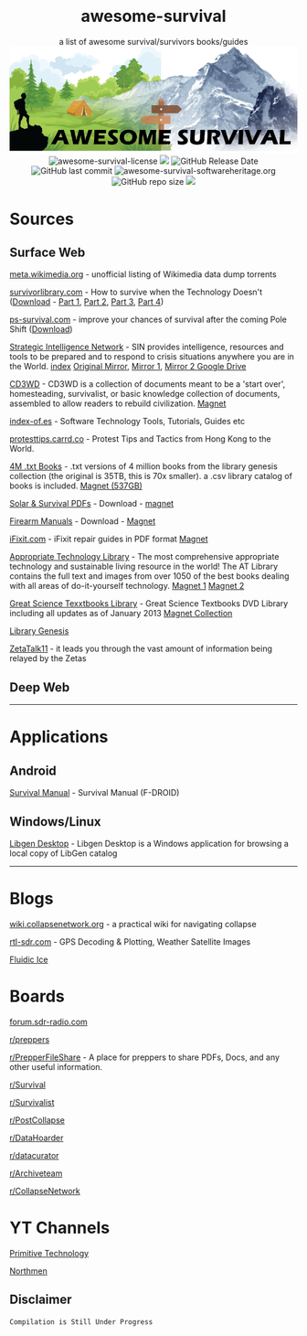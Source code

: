 ![]()
﻿<div align="center">
<h1>awesome-survival</h1>
a list of awesome survival/survivors books/guides
<img src="awesome-survival.png" alt="awesome-survival" height="">

</div>
<div align="center">

<img alt="awesome-survival-license" src="https://img.shields.io/badge/Open_source-MIT-red.svg?logo=git&logoColor=green"/>
<img src="https://img.shields.io/github/last-commit/alx-xlx/awesome-survival.svg?logo=Sublime+Text&logoColor=green&label=Active"/>
<img alt="GitHub Release Date" src="https://img.shields.io/github/release-date/alx-xlx/awesome-survival">
<img alt="GitHub last commit" src="https://img.shields.io/github/last-commit/alx-xlx/awesome-survival">
<img alt="awesome-survival-softwareheritage.org" src="https://archive.softwareheritage.org/badge/origin/https://github.com/Unipisa/CMM/"/>
<img alt="GitHub repo size" src="https://img.shields.io/github/repo-size/alx-xlx/awesome-survival">
<img src="https://hits.seeyoufarm.com/api/count/incr/badge.svg?url=https%3A%2F%2Fgithub.com%2Falx-xlx%2Fawesome-survival&count_bg=%2379C83D&title_bg=%23555555&icon=&icon_color=%23E7E7E7&title=Views&edge_flat=false"/>


</div>



# Sources

## Surface Web

[meta.wikimedia.org](https://meta.wikimedia.org/wiki/Data_dump_torrents) - unofficial listing of Wikimedia data dump torrents

[survivorlibrary.com](http://www.survivorlibrary.com/) - How to survive when the Technology Doesn't
([Download](https://www.ourpreps.com/downloads/survivor-library-part-1-march-2020-torrent/) - [Part 1](magnet:?xt=urn:btih:0445133AA1174686280C05EF2E037B4B034791FF&dn=survivorlibrary.com_part1_march_2020_torrent_from_ourpreps.com&tr=udp%3a%2f%2ftracker.torrent.eu.org%3a451), [Part 2](magnet:?xt=urn:btih:86C58680E1CB44C693CCF9F0671D51C1FC8990A6&dn=survivorlibrary.com_part2_march_2020_torrent_from_ourpreps.com&tr=udp%3a%2f%2ftracker.torrent.eu.org%3a451), [Part 3](magnet:?xt=urn:btih:CB42766AA98A73EA1BF4BAFBA71069E871FFC727&dn=survivorlibrary.com_part3_march_2020_torrent_from_ourpreps.com&tr=udp%3a%2f%2ftracker.torrent.eu.org%3a451), [Part 4](magnet:?xt=urn:btih:E105EFAD4696EF8CFEE4F540FE2CA77A1FBA4AD4&dn=survivorlibrary.com_part4_march_2020_torrent_from_ourpreps.com&tr=udp%3a%2f%2ftracker.torrent.eu.org%3a451))

<!-- 
https://www.reddit.com/r/DataHoarder/comments/fr0ah4/survivor_library_all_4_parts_over_13700_pdfs/
https://www.ourpreps.com/downloads/survivor-library-part-1-march-2020-torrent/
 -->

[ps-survival.com](http://ps-survival.com/) - improve your chances of survival after the coming Pole Shift ([Download](magnet:?xt=urn:btih:647FD43F7979240EED75C8CC78B004D5D15446B7&dn=ps-survival.com-march-2020&tr=udp%3a%2f%2ftracker.torrent.eu.org%3a451))

<!-- 
https://www.ourpreps.com/downloads/pole-shift-survival-march-2020-torrent/
 -->

[Strategic Intelligence Network](https://hackgence.com/d/124-sin-strategic-intelligence-network) - SIN provides intelligence, resources and tools to be prepared and to respond to crisis situations anywhere you are in the World. [index](https://sin.hackgence-com.workers.dev/0:/index-sin.html) [Original Mirror](https://gooddebate.org/sin/mirror/library/), [Mirror 1](https://sin.hackgence-com.workers.dev/), [Mirror 2 Google Drive](https://drive.google.com/drive/u/0/folders/1oYYl0VtLio39Q4rmbDEVI2iNNejgbbLv)

[CD3WD](https://archive.org/details/2012_cdw3d_dvd_set) - CD3WD is a collection of documents meant to be a 'start over', homesteading, survivalist, or basic knowledge collection of documents, assembled to allow readers to rebuild civilization. [Magnet](magnet:?xt=urn:btih:716B201644F2B3AB64DCE59D8B0399457CEA3E19&dn=2012_cdw3d_dvd_set&tr=http%3a%2f%2fbt1.archive.org%3a6969%2fannounce&tr=http%3a%2f%2fbt2.archive.org%3a6969%2fannounce&ws=https%3a%2f%2farchive.org%2fdownload%2f&ws=http%3a%2f%2fia600308.us.archive.org%2f16%2fitems%2f&ws=http%3a%2f%2fia800308.us.archive.org%2f16%2fitems%2f)

<!-- 
https://archive.org/details/2012_cdw3d_dvd_set
 -->

[index-of.es](http://index-of.es/) - Software Technology Tools, Tutorials, Guides etc

[protesttips.carrd.co](https://protesttips.carrd.co/) - Protest Tips and Tactics from Hong Kong to the World.

[4M .txt Books]() - .txt versions of 4 million books from the library genesis collection (the original is 35TB, this is 70x smaller). a .csv library catalog of books is included. [Magnet (537GB)](magnet:?xt=urn:btih:e839e74594114eaa795595cc84198800fb3b166c&dn=text&tr=udp://tracker.opentrackr.org:1337/announce&tr=udp://p4p.arenabg.com:1337/announce&tr=udp://9.rarbg.to:2710/announce&tr=udp://exodus.desync.com:6969/announce)
<!-- 
https://rutracker.org/forum/viewtopic.php?t=5888503
https://www.reddit.com/r/DataHoarder/comments/fyb6gt/4_million_txt_books_in_537gb/
 -->

[Solar & Survival PDFs]() - Download - [magnet](magnet:?xt=urn:btih:559ac8d34dea55bf49a56bc0130c28cc1ca230cc&dn=Solar%20and%20survival%20books)

<!-- 
https://www.reddit.com/r/PrepperFileShare/comments/hrhmyj/solar_and_survival_pdf_torrent_with_15_books/
 -->

[Firearm Manuals]() - Download - [Magnet](magnet:?xt=urn:btih:57921B16D33D3B5E8E8E246CEFAC80B84BEA188C&dn=Firearm%20Manuals)



[iFixit.com]() - iFixit repair guides in PDF format [Magnet](magnet:?xt=urn:btih:ed9889445d52d7882e844bd926e1b547a2c00781&dn=pdfs.zip&tr=udp%3A%2F%2Ftracker.coppersurfer.tk%3A6969%2Fannounce&tr=udp%3A%2F%2Ftracker.opentrackr.org%3A1337%2Fannounce&tr=udp%3A%2F%2Ftracker.leechers-paradise.org%3A6969%2Fannounce&tr=udp%3A%2F%2Fp4p.arenabg.com%3A1337%2Fannounce)

<!-- 
https://www.reddit.com/r/PrepperFileShare/comments/g5ocdl/ive_collected_all_the_ifixit_repair_guides_in_pdf/
https://archive.org/details/ifixit-pdfs-2020-04
 -->

[Appropriate Technology Library]() - The most comprehensive appropriate technology and sustainable living resource in the world! The AT Library contains the full text and images from over 1050 of the best books dealing with all areas of do-it-yourself technology. [Magnet 1](magnet:?xt=urn:btih:927CEF33C1E320C669ED7913CC1A63736DA530B9&dn=Appropriate+Technology+Library+-1050+eBooks&tr=udp%3A%2F%2Ftracker.coppersurfer.tk%3A6969%2Fannounce&tr=udp%3A%2F%2F9.rarbg.to%3A2920%2Fannounce&tr=udp%3A%2F%2Ftracker.opentrackr.org%3A1337&tr=udp%3A%2F%2Ftracker.internetwarriors.net%3A1337%2Fannounce&tr=udp%3A%2F%2Ftracker.leechers-paradise.org%3A6969%2Fannounce&tr=udp%3A%2F%2Ftracker.coppersurfer.tk%3A6969%2Fannounce&tr=udp%3A%2F%2Ftracker.pirateparty.gr%3A6969%2Fannounce&tr=udp%3A%2F%2Ftracker.cyberia.is%3A6969%2Fannounce) [Magnet 2](magnet:?xt=urn:btih:927cef33c1e320c669ed7913cc1a63736da530b9&dn=Appropriate+Technology+Library+-1050+eBooks&tr=udp%3A%2F%2Ftracker.leechers-paradise.org%3A6969&tr=udp%3A%2F%2Fzer0day.ch%3A1337&tr=udp%3A%2F%2Fopen.demonii.com%3A1337&tr=udp%3A%2F%2Ftracker.coppersurfer.tk%3A6969&tr=udp%3A%2F%2Fexodus.desync.com%3A6969)

<!-- 
https://www.reddit.com/r/PrepperFileShare/comments/fso1zu/appropriate_technology_library_1050_ebooks/
https://pirateproxy.live/torrent/6887249/Appropriate_Technology_Library_-1050_eBooks
https://villageearth.org/appropriate-technology/appropriate-technology-library
 -->

[Great Science Texxtbooks Library]() - Great Science Textbooks DVD Library including all updates as of January 2013 [Magnet Collection](magnet:?xt=urn:btih:C2830A8A4D5B450309BA4CC8283BFA729818507F&dn=GreatScienceTextbooksDvdLibraryTorrentsfullCollection&tr=http%3a%2f%2fbt1.archive.org%3a6969%2fannounce&tr=http%3a%2f%2fbt2.archive.org%3a6969%2fannounce&ws=https%3a%2f%2farchive.org%2fdownload%2f&ws=http%3a%2f%2fia601607.us.archive.org%2f4%2fitems%2f&ws=http%3a%2f%2fia801607.us.archive.org%2f4%2fitems%2f)

<!-- 
https://archive.org/details/GreatScienceTextbooksDvdLibraryTorrentsfullCollection

 -->

[Library Genesis](http://gen.lib.rus.ec/)

[ZetaTalk11](http://www.zetatalk11.com/docs/) - it leads you through the vast amount of information being relayed by the Zetas

## Deep Web

---------------------------------------

# Applications

## Android

[Survival Manual](https://f-droid.org/packages/org.ligi.survivalmanual/) - Survival Manual (F-DROID)

## Windows/Linux

[Libgen Desktop](https://wiki.mhut.org/software:libgen_desktop) - Libgen Desktop is a Windows application for browsing a local copy of LibGen catalog

---------------------------------------

# Blogs

[wiki.collapsenetwork.org](https://wiki.collapsenetwork.org/) - a practical wiki for navigating collapse

[rtl-sdr.com](https://www.rtl-sdr.com/) - GPS Decoding & Plotting, Weather Satellite Images

[Fluidic Ice](https://fluidicice.com/home)

# Boards

[forum.sdr-radio.com](https://forum.sdr-radio.com/)

[r/preppers](https://www.reddit.com/r/preppers/)

[r/PrepperFileShare](https://www.reddit.com/r/PrepperFileShare/) - A place for preppers to share PDFs, Docs, and any other useful information.

[r/Survival](https://www.reddit.com/r/Survival/)

[r/Survivalist](https://www.reddit.com/r/Survivalist/)

[r/PostCollapse](https://www.reddit.com/r/PostCollapse/)

[r/DataHoarder](https://www.reddit.com/r/DataHoarder/)

[r/datacurator](https://www.reddit.com/r/datacurator/)

[r/Archiveteam](https://www.reddit.com/r/Archiveteam/)

[r/CollapseNetwork](https://www.reddit.com/r/CollapseNetwork/)


# YT Channels

[Primitive Technology](https://www.youtube.com/channel/UCAL3JXZSzSm8AlZyD3nQdBA)

[Northmen](https://www.youtube.com/channel/UCcaVClI50rGZmbYMhoSSDGA)


## Disclaimer
```
Compilation is Still Under Progress
```
